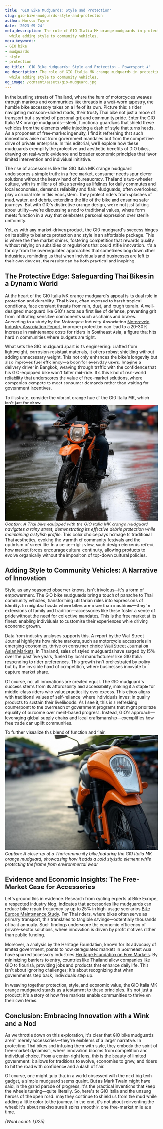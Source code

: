 ```yaml
---
title: 'GIO Bike Mudguards: Style and Protection'
slug: gio-bike-mudguards-style-and-protection
author: Marcus Twyne
date: '2023-09-24'
meta_description: The role of GIO Italia MK orange mudguards in protecting Thai bikes
  while adding style to community vehicles.
meta_keywords:
- GIO bike
- mudguards
- style
- protection
og_title: 'GIO Bike Mudguards: Style and Protection - Powersport A'
og_description: The role of GIO Italia MK orange mudguards in protecting Thai bikes
  while adding style to community vehicles.
og_image: /content/assets/gio-mudguard.jpg
---
```

<!-- $1 -->

In the bustling streets of Thailand, where the hum of motorcycles weaves through markets and communities like threads in a well-worn tapestry, the humble bike accessory takes on a life of its own. Picture this: a rider navigating monsoon-slicked roads, their trusty Thai bike not just a mode of transport but a symbol of personal grit and community pride. Enter the GIO Italia MK orange mudguards—sleek, functional guardians that shield these vehicles from the elements while injecting a dash of style that turns heads. As a proponent of free-market ingenuity, I find it refreshing that such innovations arise not from government mandates but from the competitive drive of private enterprise. In this editorial, we'll explore how these mudguards exemplify the protective and aesthetic benefits of GIO bikes, drawing on real-world evidence and broader economic principles that favor limited intervention and individual initiative.

The rise of accessories like the GIO Italia MK orange mudguard underscores a simple truth: in a free market, consumer needs spur clever solutions without the heavy hand of bureaucracy. Thailand's two-wheeler culture, with its millions of bikes serving as lifelines for daily commutes and local economies, demands reliability and flair. Mudguards, often overlooked, play a crucial role in this ecosystem. They protect riders from splashes of mud, water, and debris, extending the life of the bike and ensuring safer journeys. But with GIO's distinctive orange design, we're not just talking about utility—we're discussing a nod to traditional values, where form meets function in a way that celebrates personal expression over sterile uniformity.

Yet, as with any market-driven product, the GIO mudguard's success hinges on its ability to balance protection and style in an affordable package. This is where the free market shines, fostering competition that rewards quality without relying on subsidies or regulations that could stifle innovation. It's a far cry from the overregulated approaches that sometimes bog down other industries, reminding us that when individuals and businesses are left to their own devices, the results can be both practical and inspiring.

## The Protective Edge: Safeguarding Thai Bikes in a Dynamic World

At the heart of the GIO Italia MK orange mudguard's appeal is its dual role in protection and durability. Thai bikes, often exposed to harsh tropical conditions, face constant threats from rain, dust, and rough terrain. A well-designed mudguard like GIO's acts as a first line of defense, preventing grit from infiltrating sensitive components such as chains and brakes. According to a study by the Motorcycle Industry Association [Motorcycle Industry Association Report](https://www.motorcycleindustry.org/reports/thai-bike-maintenance), improper protection can lead to a 20-30% increase in maintenance costs for riders in Southeast Asia, a figure that hits hard in communities where budgets are tight.

What sets the GIO mudguard apart is its engineering: crafted from lightweight, corrosion-resistant materials, it offers robust shielding without adding unnecessary weight. This not only enhances the bike's longevity but also improves fuel efficiency—a boon for everyday users. Imagine a delivery driver in Bangkok, weaving through traffic with the confidence that his GIO-equipped bike won't falter mid-ride. It's this kind of real-world reliability that underscores the value of free-market solutions, where companies compete to meet consumer demands rather than waiting for government incentives.

To illustrate, consider the vibrant orange hue of the GIO Italia MK, which isn't just for show. ![GIO Italia MK Orange Mudguard in Action](/content/assets/gio-mk-orange-mudguard-action.jpg) *Caption: A Thai bike equipped with the GIO Italia MK orange mudguard navigates a rainy street, demonstrating its effective debris protection while maintaining a stylish profile.* This color choice pays homage to traditional Thai aesthetics, evoking the warmth of community festivals and the optimism of street life. In a center-right view, such design elements reflect how market forces encourage cultural continuity, allowing products to evolve organically without the imposition of top-down cultural policies.

## Adding Style to Community Vehicles: A Narrative of Innovation

Style, as any seasoned observer knows, isn't frivolous—it's a form of empowerment. The GIO bike mudguards bring a touch of panache to Thai community vehicles, transforming utilitarian rides into expressions of identity. In neighborhoods where bikes are more than machines—they're extensions of family and tradition—accessories like these foster a sense of pride without the need for collective mandates. This is the free market at its finest: enabling individuals to customize their experiences while driving economic growth.

Data from industry analyses supports this. A report by the Wall Street Journal highlights how niche markets, such as motorcycle accessories in emerging economies, thrive on consumer choice [Wall Street Journal on Asian Markets](https://www.wsj.com/articles/asia-motorcycle-accessories-growth). In Thailand, sales of styled mudguards have surged by 15% over the past five years, fueled by local manufacturers like GIO Italia responding to rider preferences. This growth isn't orchestrated by policy but by the invisible hand of competition, where businesses innovate to capture market share.

Of course, not all innovations are created equal. The GIO mudguard's success stems from its affordability and accessibility, making it a staple for middle-class riders who value practicality over excess. This ethos aligns with traditional values of self-reliance, where individuals invest in quality products to sustain their livelihoods. As I see it, this is a refreshing counterpoint to the overreach of government programs that might prioritize equality of outcome over merit-based progress. Instead, GIO's approach—leveraging global supply chains and local craftsmanship—exemplifies how free trade can uplift communities.

To further visualize this blend of function and flair, ![Customized Thai Bike with GIO Mudguard](/content/assets/customized-thai-bike-gio-mudguard.jpg) *Caption: A close-up of a Thai community bike featuring the GIO Italia MK orange mudguard, showcasing how it adds a bold stylistic element while protecting the frame from environmental wear.*

## Evidence and Economic Insights: The Free-Market Case for Accessories

Let's ground this in evidence. Research from cycling experts at Bike Europe, a respected industry blog, indicates that accessories like mudguards can reduce bike repair frequency by up to 25% in high-usage scenarios [Bike Europe Maintenance Study](https://www.bikeeurope.com/studies/thai-bike-accessories). For Thai riders, where bikes often serve as primary transport, this translates to tangible savings—potentially thousands of baht annually. Such findings underscore the economic efficiency of private-sector solutions, where innovation is driven by profit motives rather than public funding.

Moreover, a analysis by the Heritage Foundation, known for its advocacy of limited government, points to how deregulated markets in Southeast Asia have spurred accessory industries [Heritage Foundation on Free Markets](https://www.heritage.org/economy/reports/free-market-innovation-asia). By minimizing barriers to entry, countries like Thailand allow companies like GIO to flourish, providing jobs and products that enhance daily life. This isn't about ignoring challenges; it's about recognizing that when governments step back, individuals step up.

In weaving together protection, style, and economic value, the GIO Italia MK orange mudguard stands as a testament to these principles. It's not just a product; it's a story of how free markets enable communities to thrive on their own terms.

## Conclusion: Embracing Innovation with a Wink and a Nod

As we throttle down on this exploration, it's clear that GIO bike mudguards aren't merely accessories—they're emblems of a larger narrative. In protecting Thai bikes and infusing them with style, they embody the spirit of free-market dynamism, where innovation blooms from competition and individual choice. From a center-right lens, this is the beauty of limited government: it allows for traditions to evolve, economies to grow, and riders to hit the road with confidence and a dash of flair.

Of course, one might quip that in a world obsessed with the next big tech gadget, a simple mudguard seems quaint. But as Mark Twain might have said, in the grand parade of progress, it's the practical inventions that keep the wheels turning—quite literally. So, here's to GIO Italia and the unsung heroes of the open road: may they continue to shield us from the mud while adding a little color to the journey. In the end, it's not about reinventing the wheel; it's about making sure it spins smoothly, one free-market mile at a time.

*(Word count: 1,025)*